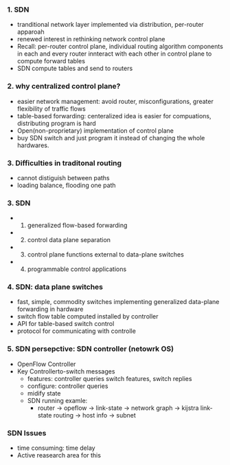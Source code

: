 ### 1. SDN
- tranditional network layer implemented via distribution, per-router apparoah 
- renewed interest in rethinking network control plane 
- Recall: per-router control plane, individual routing algorithm components in each and every router innteract with each other in control plane to compute forward tables
- SDN compute tables and send to routers 
### 2. why centralized control plane?
- easier network management: avoid router, misconfigurations, greater flexibility of traffic flows
- table-based forwarding: centeralized idea is easier for compuations, distributing program is hard
- Open(non-proprietary) implementation of control plane 
- buy SDN switch and just program it instead of changing the whole hardwares. 
### 3. Difficulties in traditonal routing
- cannot distiguish between paths 
- loading balance, flooding one path 
### 3. SDN 
- 1. generalized flow-based forwarding 
- 2. control data plane separation 
- 3. control plane functions external to data-plane switches 
- 4. programmable control applications 
### 4. SDN: data plane switches 
- fast, simple, commodity switches implementing generalized data-plane forwarding in hardware 
- switch flow table computed installed by controller 
- API for table-based switch control 
- protocol for communicating with controlle
### 5. SDN persepctive: SDN controller (netowrk OS)
- OpenFlow Controller
- Key Controllerto-switch messages 
  - features: controller queries switch features, switch replies 
  - configure: controller queries 
  - midify state
  - SDN running examle: 
    - router -> opeflow -> link-state -> network graph -> kijstra link-state routing -> host info -> subnet
### SDN Issues
- time consuming: time delay 
- Active reasearch area for this 





  
